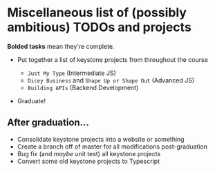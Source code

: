 # Miscellaneous list of (possibly ambitious) TODOs and projects

**Bolded tasks** mean they're complete.

* Put together a list of keystone projects from throughout the course
    * `Just My Type` (Intermediate JS)
    * `Dicey Business` and `Shape Up or Shape Out` (Advanced JS)
    * `Building APIs` (Backend Development)

* Graduate!

## After graduation...

* Consolidate keystone projects into a website or something
* Create a branch off of master for all modifications post-graduation
* Bug fix (and *maybe* unit test) all keystone projects
* Convert some old keystone projects to Typescript